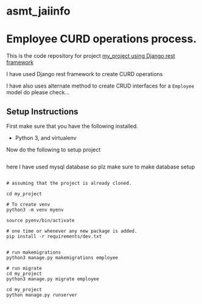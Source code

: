 # asmt_jaiinfo

# Employee CURD operations process.
This is the code repository for project [my_project using Django rest framework](https://github.com/vishwa7p/asmt_jaiinfo)

I have used Django rest framework to create CURD operations

I have also uses alternate method to create CRUD interfaces for a `Employee` model do please check...


## Setup Instructions

First make sure that you have the following installed.

* Python 3, and virtualenv

Now do the following to setup project

```

```
here I have used mysql database so plz make sure to make database setup 
```

# assuming that the project is already cloned.

cd my_project

# To create venv
python3 -m venv myenv

source pyenv/bin/activate

# one time or whenever any new package is added.
pip install -r requirements/dev.txt


# run makemigrations
python3 manage.py makemigrations employee

# run migrate
cd my_project
python3 manage.py migrate employee

```


```
cd my_project
python manage.py runserver
```


